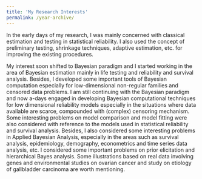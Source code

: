 ```yaml
---
title: 'My Research Interests'
permalink: /year-archive/
---
```


In the early days of my research, I was mainly concerned with classical estimation and testing in statistical reliability. I also used the concept of preliminary testing, shrinkage techniques, adaptive estimation, etc. for improving the existing procedures.

My interest soon shifted to Bayesian paradigm and I started working in the area of Bayesian estimation mainly in life testing and reliability and survival analysis. Besides, I developed some important tools of Bayesian computation especially for low-dimensional non-regular families and censored data problems. I am still continuing with the Bayesian paradigm and now a-days engaged in developing Bayesian computational techniques for low dimensional reliability models especially in the situations where data available are scarce, compounded with (complex) censoring mechanism. Some interesting problems on model comparison and model fitting were also considered with reference to the models used in statistical reliability and survival analysis.
Besides, I also considered some interesting problems in Applied Bayesian Analysis, especially in the areas such as survival analysis, epidemiology, demography, econometrics and time series data analysis, etc. I considered some important problems on prior elicitation and hierarchical Bayes analysis. Some illustrations based on real data involving genes and environmental studies on ovarian cancer and study on etiology of gallbladder carcinoma are worth mentioning.



   

